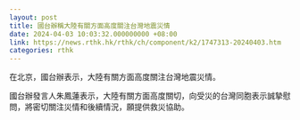```yaml
---
layout: post
title: 國台辦稱大陸有關方面高度關注台灣地震災情
date: 2024-04-03 10:03:32.000000000 +08:00
link: https://news.rthk.hk/rthk/ch/component/k2/1747313-20240403.htm
categories: rthk
---
```


在北京，國台辦表示，大陸有關方面高度關注台灣地震災情。

國台辦發言人朱鳳蓮表示，大陸有關方面高度關切，向受災的台灣同胞表示誠摯慰問，將密切關注災情和後續情況，願提供救災協助。
